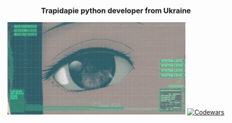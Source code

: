<h3 align="center">Trapidapie python developer from Ukraine</h3>
<div  align="center">
<img width="400" src="girlz.gif" alt="my projects"/>
<a href="URL:https://www.codewars.com/users/Trapidapie/badges/large">
        <img src="https://www.codewars.com/users/Trapidapie/badges/large" alt="Codewars"/>
</div>
